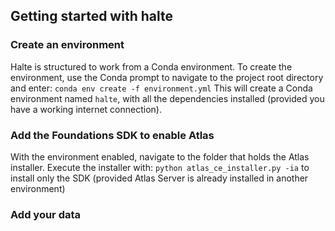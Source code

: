 ## Getting started with halte

### Create an environment
Halte is structured to work from a Conda environment. To create the environment, use the Conda prompt to navigate to the project root directory and enter:
`conda env create -f environment.yml`
This will create a Conda environment named `halte`, with all the dependencies installed (provided you have a working internet connection).

### Add the Foundations SDK to enable Atlas
With the environment enabled, navigate to the folder that holds the Atlas installer. Execute the installer with:
`python atlas_ce_installer.py -ia`
to install only the SDK (provided Atlas Server is already installed in another environment)

### Add your data
